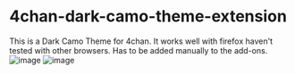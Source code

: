 # 4chan-dark-camo-theme-extension
This is a Dark Camo Theme for 4chan. It works well with firefox haven't tested with other browsers. Has to be added manually to the add-ons.
![image](https://user-images.githubusercontent.com/122239444/227751946-60f298d4-fa22-4cfa-a4c8-d93206c39cf1.png)
![image](https://user-images.githubusercontent.com/122239444/227752289-f20c0c66-a4a1-4b65-944c-54ad4b2dc564.png)
